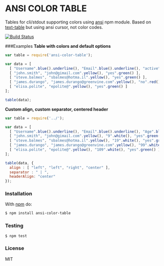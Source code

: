 ANSI COLOR TABLE
================
Tables for cli/stdout supporting colors using [ansi](https://github.com/TooTallNate/ansi.js) npm module.
Based on [text-table](https://github.com/substack/text-table) but using ansi cursor, not color codes.

[![Build Status](https://travis-ci.org/quimcalpe/reusable-templates.png)](https://travis-ci.org/quimcalpe/ansi-color-table)

###Examples
**Table with colors and default options**
```javascript
var table = require('ansi-color-table');

var data = [
  [ "Username".blue().underline(), "Email".blue().underline(), "active".blue().underline() ],
  [ "john.smith", "john@gimail.com".yellow(), "yes".green() ],
  [ "steve.balmes", "sbalmes@hotma.il".yellow(), "yes".green() ],
  [ "james.durango", "james.durango@greenvine.com".yellow(), "no".red() ],
  [ "elisa.polite", "epolite@".yellow(), "yes".green() ]
];

table(data);
```
**Custom align, custom separator, centered header**
```javascript
var table = require('../');

var data = [
  [ "Username".blue().underline(), "Email".blue().underline(), "Age".blue().underline(), "Active".blue().underline() ],
  [ "john.smith", "john@gimail.com".yellow(), "9".white(), "yes".green() ],
  [ "steve.balmes", "sbalmes@hotma.il".yellow(), "19".white(), "yes".green() ],
  [ "james.durango", "james.durango@greenvine.com".yellow(), "99".white(), "no".red() ],
  [ "elisa.polite", "epolite@".yellow(), "109".white(), "yes".green() ]
];

table(data, {
  align : [ "left", "left", "right", "center" ],
  separator : " | ",
  headerAlign: "center"
});
```

### Installation
With [npm](https://npmjs.org) do:
```bash
$ npm install ansi-color-table
```

### Testing
```bash
$ npm test
```

### License
MIT